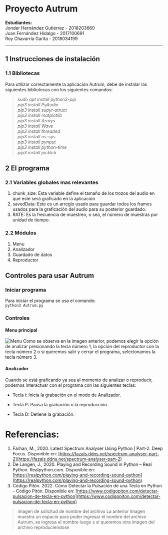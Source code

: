 
# Proyecto Autrum

<b>Estudiantes:</b><br>
Jonder Hernández Gutiérrez - 2018203660<br>
Juan Fernández Hidalgo - 2017100691 <br>
Roy Chavarría Garita - 2018034199 <br>

---

## 1 Instrucciones de instalación

### 1.1 Bibliotecas

Para utilizar correctamente la aplicación Autrum, debe de instalar las siguientes bibliotecas con los siguientes comandos:
<i>
> sudo apt install python3-pip  
> pip3 install PyAudio  
> pip3 install supyr-struct  
> pip3 install matplotlib  
> pip3 install Arrays  
> pip3 install Wave  
> pip3 install threaded  
> pip3 install os-sys  
> pip3 install pynput  
> pip3 install python-time  
> pip3 install pickle5  
</i>

## 2 El programa

### 2.1 Variables globales mas relevantes

1. chunk_size: Esta variable define el tamaño de los trozos del audio en que este será graficado en la aplicación 
2. savedData: Este es un arreglo usado para guardar todos los frames usados para la graficación del audio para su posterior guardado.
3. RATE: Es la frecuencia de muestreo, o sea, el número de muestras por unidad de tiempo.

### 2.2 Módulos

1. Menu 
2. Analizador
3. Guardado de datos
4. Reproductor

## Controles para usar Autrum

### Iniciar programa

Para iniciar el programa se usa el comando:  
```python3 Autrum.py```

### Controles

#### Menu principal

![Menu](img/menu.png "a")
Como se observa en la imagen anterior, podemos elegir la opción de analizar presionando la tecla número 1, la opción del reproductor con la tecla número 2 o si queremos salir y cerrar el programa, selecionamos la tecla número 3.

#### Analizador

Cuando se está graficando ya sea al momento de analizar o reproducir, podemos interactuar con el programa con las siguientes teclas: 
- Tecla i: Inicia la grabación en el modo de Analizador.

- Tecla P: Pausa la grabación o la reproducción.

- Tecla D: Detiene la grabación.

# Referencias:
1. Farhan, M., 2020. Latest Spectrum Analyser Using Python | Part-2. Deep Focus. Disponible en: [https://fazals.ddns.net/spectrum-analyser-part-2](https://fazals.ddns.net/spectrum-analyser-part-2)
2. De Langen, J., 2020. Playing and Recording Sound in Python – Real Python. Realpython.com. Disponible en: [https://realpython.com/playing-and-recording-sound-python](https://realpython.com/playing-and-recording-sound-python)
3. Código Pitón. 2022. Cómo Detectar la Pulsación de una Tecla en Python - Código Pitón. Disponible en: [https://www.codigopiton.com/detectar-pulsacion-de-tecla-en-python](https://www.codigopiton.com/detectar-pulsacion-de-tecla-en-python)


>imagen de solicitud de nombre del archivo
>La anterior imagen muestra un espacio para poder ingresar el nombre del archivo Autrum, se ingresa el nombre luego s
>si queremos otra imagen del archivo reproduciendose